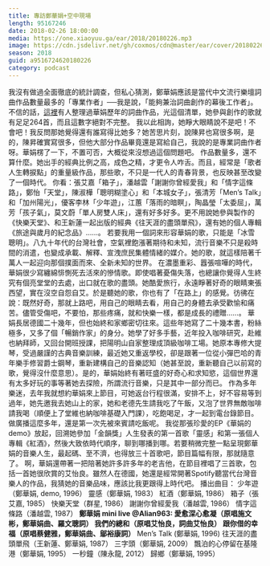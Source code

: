```yaml
---
title: 專訪鄭華娟+空中現場
length: 95167246
date: 2018-02-26 18:00:00
media: https://one.xiaoyuu.ga/ear/2018/20180226.mp3
image: https://cdn.jsdelivr.net/gh/coxmos/cdn@master/ear/cover/20180226.jpeg
season: 2018
guid: a9516724620180226
category: podcast
---
```


我沒有做過全面徹底的統計調查，但私心猜測，鄭華娟應該是當代中文流行樂壇詞曲作品數量最多的「專業作者」──我是說，「能夠兼治詞曲創作的幕後工作者」。不信的話，<a href="https://baike.baidu.com/item/%E9%83%91%E5%8D%8E%E5%A8%9F">這裡</a>有人整理過華娟歷年的詞曲作品，光這個清單，她參與創作的歌就有足足264首，而且這數字絕對不完整。
我以此相詢，她睜大眼睛說不是吧！不會吧！我反問那她覺得還有誰寫得比她多？她苦思片刻，說陳昇也寫很多啊，是的，陳昇確實寫很多，但他大部分作品畢竟還是寫給自己，我說的是專業詞曲作者呀。華娟楞了一下，不置可否，大概從來沒想過這個問題吧。
作品數量多，還不算什麼。她出手的經典比例之高，成色之精，才更令人咋舌。而且，經常是「歌者人生轉捩點」的重量級作品，那些歌，不只是一代人的青春背景，也反映甚至改變了一個時代。
你看：張艾嘉「箱子」，潘越雲「謝謝你曾經愛我」和「情字這條路」，鄭怡「天堂」，陳淑樺「聰明糊塗心」和「本城女子」，張清芳「Men’s Talk」和「加州陽光」，優客李林「少年遊」，江蕙「落雨的暗瞑」，陶晶瑩「太委屈」，萬芳「孩子氣」，莫文蔚「單人房雙人床」，還有好多好多。更不用說她參與製作的《快樂天堂》、和王新蓮一起出版的經典《往天涯的盡頭單飛》，還有她的個人專輯《旅途與歲月的紀念品》……。
若要我用一個詞來形容華娟的歌，只能是「冰雪聰明」。八九十年代的台灣社會，空氣裡飽漲著期待和未知，流行音樂不只是殺時間的消遣，也變成承載、解釋、宣洩庶民集體情緒的媒介。她的歌，就這樣陪著千萬人一起迎向那個撲面而來、全新未知的世界。
在濃墨重彩、囂張喧嘩的時代，華娟很少寫纏綿悱惻死去活來的慘情歌。即使唱著憂傷失落，也總讓你覺得人生終究有個亮堂堂的去處，出口就在歌的盡頭。她酷愛旅行，永遠睜著好奇的眼睛東張西望，實在沒空自怨自艾。於是聽她的歌，你也有了「在路上」的感覺。彷彿在說：既然好奇，那就上路吧，用自己的眼睛去看，用自己的身體去承受歡愉和痛苦。儘管受傷吧，不要怕，那些疼痛，就和快樂一樣，都是成長的禮贈……。
華娟長居德國二十幾年，但也始終和家鄉密切往來。這些年她寫了二十幾本書，粉絲極多，又多了個「暢銷作家」的身分。她學了好多手藝，近年投入咖啡研究，赴維也納拜師，又回台開班授課，把陽明山自家整理成頂級咖啡工場。她原本專修大提琴，受過嚴謹的古典音樂訓練，最近她又重返學校，卻是跟著一位從小彈巴哈的青年樂手修習爵士鋼琴，重新建構自己的音樂認知（她甚至說，重新聽自己以前寫的歌，覺得沒什麼意思）。是的，華娟始終有著旺盛的好奇心和求知慾，這個世界還有太多好玩的事等著她去探險，所謂流行音樂，只是其中一部分而已。
作為多年樂迷，去年我就想約華娟來上節目，可她返台行程很滿，安排不上，好不容易等到過年，她先邀我去她山上的家，她和老德先生請我吃了午飯，又泡了世界無敵咖啡請我喝（順便上了堂維也納咖啡基礎入門課），吃飽喝足，才一起到電台錄節目。做廣播這麼多年，還是第一次先被來賓請吃飯呢。
我從那張珍愛的EP《華娟的demo》放起，回溯她參加「金韻獎」人生發表的第一首歌「靈感」和第一張個人專輯《紅酒》，然後大致依時代順序，聊到哪播到哪。若要稍微完整一點呈現鄭華娟的音樂人生，最起碼、至不濟，也得放三十首歌吧，節目篇幅有限，那就隨意了。
啊，華娟還帶著一把陪著她許多許多年的老吉他，在節目裡唱了三首歌，包括一首她很欣賞的艾怡良。雖然人在德國，她還是經常開著Spotify聽當代台灣音樂人的作品，我猜她的音樂品味，應該比我更跟得上時代吧。
播出曲目：
少年遊（鄭華娟, demo, 1996）
靈感（鄭華娟, 1983）
紅酒（鄭華娟, 1986）
箱子（張艾嘉, 1985）
快樂天堂（群星, 1986）
謝謝你曾經愛我（潘越雲, 1986）
情字這條路（潘越雲, 1987）
<strong>鄭華娟 mini live @Alian963:
愛愈深心愈凝（原唱施文彬，鄭華娟曲、羅文聰詞）
我們的總和（原唱艾怡良，詞曲艾怡良）
跟你借的幸福（原唱蔡健雅，鄭華娟曲、鄔裕康詞）</strong>
Men’s Talk (鄭華娟, 1996)
往天涯的盡頭單飛（王新蓮、鄭華娟, 1987）
三字頭（鄭華娟, 2009）
飄泊的心停留在基隆港（鄭華娟, 1995）
一秒鐘（陳永龍, 2012）
歸鄉（鄭華娟, 1995）

